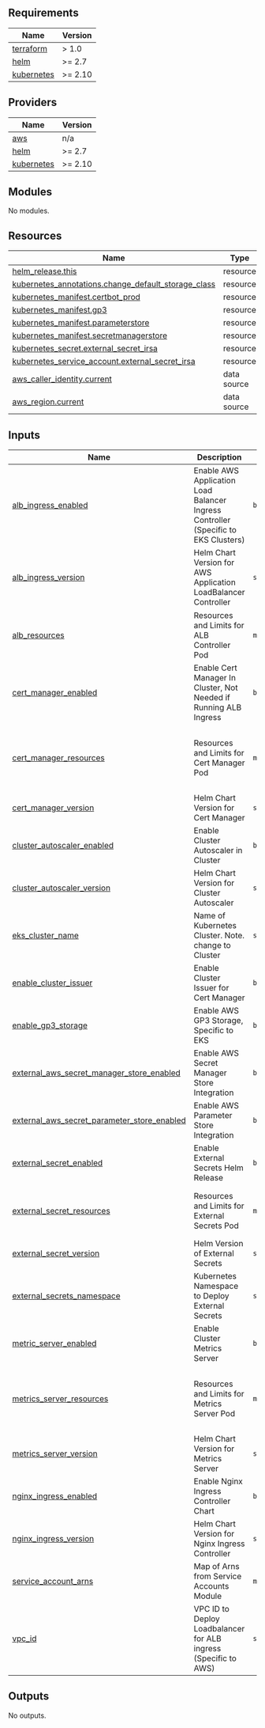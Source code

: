 ## Requirements

| Name | Version |
|------|---------|
| <a name="requirement_terraform"></a> [terraform](#requirement\_terraform) | > 1.0 |
| <a name="requirement_helm"></a> [helm](#requirement\_helm) | >= 2.7 |
| <a name="requirement_kubernetes"></a> [kubernetes](#requirement\_kubernetes) | >= 2.10 |

## Providers

| Name | Version |
|------|---------|
| <a name="provider_aws"></a> [aws](#provider\_aws) | n/a |
| <a name="provider_helm"></a> [helm](#provider\_helm) | >= 2.7 |
| <a name="provider_kubernetes"></a> [kubernetes](#provider\_kubernetes) | >= 2.10 |

## Modules

No modules.

## Resources

| Name | Type |
|------|------|
| [helm_release.this](https://registry.terraform.io/providers/hashicorp/helm/latest/docs/resources/release) | resource |
| [kubernetes_annotations.change_default_storage_class](https://registry.terraform.io/providers/hashicorp/kubernetes/latest/docs/resources/annotations) | resource |
| [kubernetes_manifest.certbot_prod](https://registry.terraform.io/providers/hashicorp/kubernetes/latest/docs/resources/manifest) | resource |
| [kubernetes_manifest.gp3](https://registry.terraform.io/providers/hashicorp/kubernetes/latest/docs/resources/manifest) | resource |
| [kubernetes_manifest.parameterstore](https://registry.terraform.io/providers/hashicorp/kubernetes/latest/docs/resources/manifest) | resource |
| [kubernetes_manifest.secretmanagerstore](https://registry.terraform.io/providers/hashicorp/kubernetes/latest/docs/resources/manifest) | resource |
| [kubernetes_secret.external_secret_irsa](https://registry.terraform.io/providers/hashicorp/kubernetes/latest/docs/resources/secret) | resource |
| [kubernetes_service_account.external_secret_irsa](https://registry.terraform.io/providers/hashicorp/kubernetes/latest/docs/resources/service_account) | resource |
| [aws_caller_identity.current](https://registry.terraform.io/providers/hashicorp/aws/latest/docs/data-sources/caller_identity) | data source |
| [aws_region.current](https://registry.terraform.io/providers/hashicorp/aws/latest/docs/data-sources/region) | data source |

## Inputs

| Name | Description | Type | Default | Required |
|------|-------------|------|---------|:--------:|
| <a name="input_alb_ingress_enabled"></a> [alb\_ingress\_enabled](#input\_alb\_ingress\_enabled) | Enable AWS Application Load Balancer Ingress Controller (Specific to EKS Clusters) | `bool` | `false` | no |
| <a name="input_alb_ingress_version"></a> [alb\_ingress\_version](#input\_alb\_ingress\_version) | Helm Chart Version for AWS Application LoadBalancer Controller | `string` | `"1.6.0"` | no |
| <a name="input_alb_resources"></a> [alb\_resources](#input\_alb\_resources) | Resources and Limits for ALB Controller Pod | `map(any)` | <pre>{<br>  "cpu_request": "200m",<br>  "mem_request": "200Mi"<br>}</pre> | no |
| <a name="input_cert_manager_enabled"></a> [cert\_manager\_enabled](#input\_cert\_manager\_enabled) | Enable Cert Manager In Cluster, Not Needed if Running ALB Ingress | `bool` | `false` | no |
| <a name="input_cert_manager_resources"></a> [cert\_manager\_resources](#input\_cert\_manager\_resources) | Resources and Limits for Cert Manager Pod | `map(any)` | <pre>{<br>  "cpu_limit": "200m",<br>  "cpu_request": "100m",<br>  "mem_limit": "300Mi",<br>  "mem_request": "100Mi"<br>}</pre> | no |
| <a name="input_cert_manager_version"></a> [cert\_manager\_version](#input\_cert\_manager\_version) | Helm Chart Version for Cert Manager | `string` | `"v1.8.0"` | no |
| <a name="input_cluster_autoscaler_enabled"></a> [cluster\_autoscaler\_enabled](#input\_cluster\_autoscaler\_enabled) | Enable Cluster Autoscaler in Cluster | `bool` | `false` | no |
| <a name="input_cluster_autoscaler_version"></a> [cluster\_autoscaler\_version](#input\_cluster\_autoscaler\_version) | Helm Chart Version for Cluster Autoscaler | `string` | `"9.27.0"` | no |
| <a name="input_eks_cluster_name"></a> [eks\_cluster\_name](#input\_eks\_cluster\_name) | Name of Kubernetes Cluster. Note. change to Cluster | `string` | n/a | yes |
| <a name="input_enable_cluster_issuer"></a> [enable\_cluster\_issuer](#input\_enable\_cluster\_issuer) | Enable Cluster Issuer for Cert Manager | `bool` | `false` | no |
| <a name="input_enable_gp3_storage"></a> [enable\_gp3\_storage](#input\_enable\_gp3\_storage) | Enable AWS GP3 Storage, Specific to EKS | `bool` | `false` | no |
| <a name="input_external_aws_secret_manager_store_enabled"></a> [external\_aws\_secret\_manager\_store\_enabled](#input\_external\_aws\_secret\_manager\_store\_enabled) | Enable AWS Secret Manager Store Integration | `bool` | `false` | no |
| <a name="input_external_aws_secret_parameter_store_enabled"></a> [external\_aws\_secret\_parameter\_store\_enabled](#input\_external\_aws\_secret\_parameter\_store\_enabled) | Enable AWS Parameter Store Integration | `bool` | `false` | no |
| <a name="input_external_secret_enabled"></a> [external\_secret\_enabled](#input\_external\_secret\_enabled) | Enable External Secrets Helm Release | `bool` | `false` | no |
| <a name="input_external_secret_resources"></a> [external\_secret\_resources](#input\_external\_secret\_resources) | Resources and Limits for External Secrets Pod | `map(any)` | <pre>{<br>  "cpu_request": "100m",<br>  "mem_request": "200Mi"<br>}</pre> | no |
| <a name="input_external_secret_version"></a> [external\_secret\_version](#input\_external\_secret\_version) | Helm Version of External Secrets | `string` | `"0.9.4"` | no |
| <a name="input_external_secrets_namespace"></a> [external\_secrets\_namespace](#input\_external\_secrets\_namespace) | Kubernetes Namespace to Deploy External Secrets | `string` | `"kube-system"` | no |
| <a name="input_metric_server_enabled"></a> [metric\_server\_enabled](#input\_metric\_server\_enabled) | Enable Cluster Metrics Server | `bool` | `true` | no |
| <a name="input_metrics_server_resources"></a> [metrics\_server\_resources](#input\_metrics\_server\_resources) | Resources and Limits for Metrics Server Pod | `map(any)` | <pre>{<br>  "cpu_limit": "200m",<br>  "cpu_request": "100m",<br>  "mem_limit": "300Mi",<br>  "mem_request": "100Mi"<br>}</pre> | no |
| <a name="input_metrics_server_version"></a> [metrics\_server\_version](#input\_metrics\_server\_version) | Helm Chart Version for Metrics Server | `string` | `"6.2.11"` | no |
| <a name="input_nginx_ingress_enabled"></a> [nginx\_ingress\_enabled](#input\_nginx\_ingress\_enabled) | Enable Nginx Ingress Controller Chart | `bool` | `false` | no |
| <a name="input_nginx_ingress_version"></a> [nginx\_ingress\_version](#input\_nginx\_ingress\_version) | Helm Chart Version for Nginx Ingress Controller | `string` | `"4.7.1"` | no |
| <a name="input_service_account_arns"></a> [service\_account\_arns](#input\_service\_account\_arns) | Map of Arns from Service Accounts Module | `map(string)` | n/a | yes |
| <a name="input_vpc_id"></a> [vpc\_id](#input\_vpc\_id) | VPC ID to Deploy Loadbalancer for ALB ingress (Specific to AWS) | `string` | n/a | yes |

## Outputs

No outputs.
